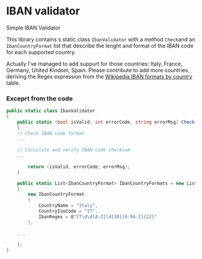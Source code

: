# IBAN validator
Simple IBAN Validator

This library contains s static class `IbanValidator` with a method `Check`and an `IbanCountryFormat` list that describe the lenght and format of the IBAN code for each supported country.

Actually I've managed to add suppurt for those countries: Italy, France, Germany, United Kindom, Spain.
Please contribute to add more countries, deriving the Regex expression from the [Wikipedia IBAN formats by country](https://en.wikipedia.org/wiki/International_Bank_Account_Number) table.

### Exceprt from the code

``` csharp
public static class IbanValidator
{
	public static (bool isValid, int errorCode, string errorMsg) Check(string iban)
	{
    // Check IBAN code format
    ...
    
    // Calculate and verify IBAN code checksum 
    ...
    
		return (isValid, errorCode, errorMsg);
	}

	public static List<IbanCountryFormat> IbanCountryFormats = new List<IbanCountryFormat>
	{
		new IbanCountryFormat
		{
			CountryName = "Italy",
			CountryIsoCode = "IT",
			IbanRegex = @"IT\d\d[A-Z]\d{10}[0-9A-Z]{12}"
		},
    
    ...
    
	};
}
```
